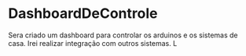 # DashboardDeControle
Sera criado um dashboard para controlar os arduinos e os sistemas de casa. Irei realizar integração com outros sistemas. L
